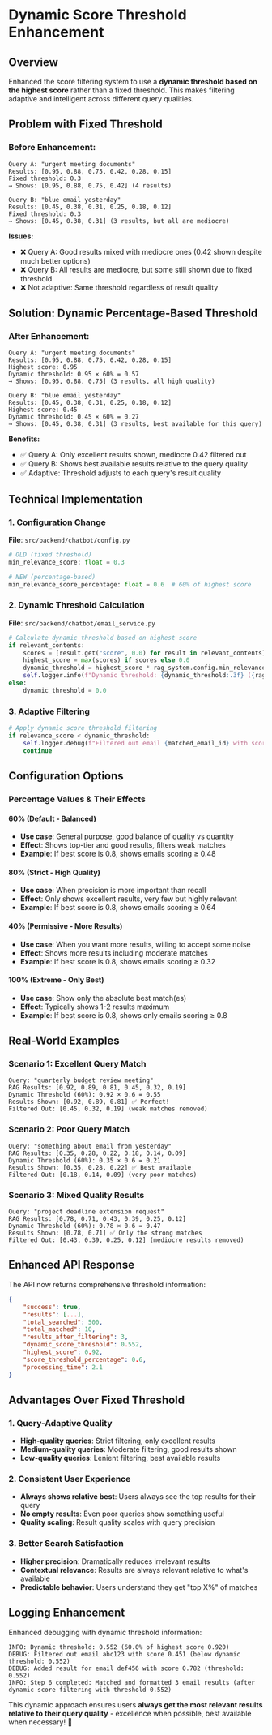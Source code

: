 # Dynamic Score Threshold Enhancement

## Overview
Enhanced the score filtering system to use a **dynamic threshold based on the highest score** rather than a fixed threshold. This makes filtering adaptive and intelligent across different query qualities.

## Problem with Fixed Threshold
### Before Enhancement:
```
Query A: "urgent meeting documents" 
Results: [0.95, 0.88, 0.75, 0.42, 0.28, 0.15]
Fixed threshold: 0.3
→ Shows: [0.95, 0.88, 0.75, 0.42] (4 results)

Query B: "blue email yesterday"
Results: [0.45, 0.38, 0.31, 0.25, 0.18, 0.12] 
Fixed threshold: 0.3
→ Shows: [0.45, 0.38, 0.31] (3 results, but all are mediocre)
```

**Issues:**
- ❌ Query A: Good results mixed with mediocre ones (0.42 shown despite much better options)
- ❌ Query B: All results are mediocre, but some still shown due to fixed threshold
- ❌ Not adaptive: Same threshold regardless of result quality

## Solution: Dynamic Percentage-Based Threshold
### After Enhancement:
```
Query A: "urgent meeting documents"
Results: [0.95, 0.88, 0.75, 0.42, 0.28, 0.15]
Highest score: 0.95
Dynamic threshold: 0.95 × 60% = 0.57
→ Shows: [0.95, 0.88, 0.75] (3 results, all high quality)

Query B: "blue email yesterday"  
Results: [0.45, 0.38, 0.31, 0.25, 0.18, 0.12]
Highest score: 0.45
Dynamic threshold: 0.45 × 60% = 0.27
→ Shows: [0.45, 0.38, 0.31] (3 results, best available for this query)
```

**Benefits:**
- ✅ Query A: Only excellent results shown, mediocre 0.42 filtered out
- ✅ Query B: Shows best available results relative to the query quality
- ✅ Adaptive: Threshold adjusts to each query's result quality

## Technical Implementation

### 1. Configuration Change
**File**: `src/backend/chatbot/config.py`
```python
# OLD (fixed threshold)
min_relevance_score: float = 0.3

# NEW (percentage-based)  
min_relevance_score_percentage: float = 0.6  # 60% of highest score
```

### 2. Dynamic Threshold Calculation
**File**: `src/backend/chatbot/email_service.py`
```python
# Calculate dynamic threshold based on highest score
if relevant_contents:
    scores = [result.get("score", 0.0) for result in relevant_contents]
    highest_score = max(scores) if scores else 0.0
    dynamic_threshold = highest_score * rag_system.config.min_relevance_score_percentage
    self.logger.info(f"Dynamic threshold: {dynamic_threshold:.3f} ({rag_system.config.min_relevance_score_percentage:.1%} of highest score {highest_score:.3f})")
else:
    dynamic_threshold = 0.0
```

### 3. Adaptive Filtering
```python
# Apply dynamic score threshold filtering
if relevance_score < dynamic_threshold:
    self.logger.debug(f"Filtered out email {matched_email_id} with score {relevance_score:.3f} (below dynamic threshold: {dynamic_threshold:.3f})")
    continue
```

## Configuration Options

### Percentage Values & Their Effects

#### **60% (Default - Balanced)**
- **Use case**: General purpose, good balance of quality vs quantity
- **Effect**: Shows top-tier and good results, filters weak matches
- **Example**: If best score is 0.8, shows emails scoring ≥ 0.48

#### **80% (Strict - High Quality)**
- **Use case**: When precision is more important than recall
- **Effect**: Only shows excellent results, very few but highly relevant
- **Example**: If best score is 0.8, shows emails scoring ≥ 0.64

#### **40% (Permissive - More Results)**
- **Use case**: When you want more results, willing to accept some noise
- **Effect**: Shows more results including moderate matches
- **Example**: If best score is 0.8, shows emails scoring ≥ 0.32

#### **100% (Extreme - Only Best)**
- **Use case**: Show only the absolute best match(es)
- **Effect**: Typically shows 1-2 results maximum
- **Example**: If best score is 0.8, shows only emails scoring ≥ 0.8

## Real-World Examples

### Scenario 1: Excellent Query Match
```
Query: "quarterly budget review meeting"
RAG Results: [0.92, 0.89, 0.81, 0.45, 0.32, 0.19]
Dynamic Threshold (60%): 0.92 × 0.6 = 0.55
Results Shown: [0.92, 0.89, 0.81] ✅ Perfect!
Filtered Out: [0.45, 0.32, 0.19] (weak matches removed)
```

### Scenario 2: Poor Query Match  
```
Query: "something about email from yesterday"
RAG Results: [0.35, 0.28, 0.22, 0.18, 0.14, 0.09]
Dynamic Threshold (60%): 0.35 × 0.6 = 0.21
Results Shown: [0.35, 0.28, 0.22] ✅ Best available
Filtered Out: [0.18, 0.14, 0.09] (very poor matches)
```

### Scenario 3: Mixed Quality Results
```
Query: "project deadline extension request"
RAG Results: [0.78, 0.71, 0.43, 0.39, 0.25, 0.12]
Dynamic Threshold (60%): 0.78 × 0.6 = 0.47
Results Shown: [0.78, 0.71] ✅ Only the strong matches
Filtered Out: [0.43, 0.39, 0.25, 0.12] (mediocre results removed)
```

## Enhanced API Response

The API now returns comprehensive threshold information:
```json
{
    "success": true,
    "results": [...],
    "total_searched": 500,
    "total_matched": 10,
    "results_after_filtering": 3,
    "dynamic_score_threshold": 0.552,
    "highest_score": 0.92,
    "score_threshold_percentage": 0.6,
    "processing_time": 2.1
}
```

## Advantages Over Fixed Threshold

### 1. **Query-Adaptive Quality**
- **High-quality queries**: Strict filtering, only excellent results
- **Medium-quality queries**: Moderate filtering, good results shown
- **Low-quality queries**: Lenient filtering, best available results

### 2. **Consistent User Experience**
- **Always shows relative best**: Users always see the top results for their query
- **No empty results**: Even poor queries show something useful
- **Quality scaling**: Result quality scales with query precision

### 3. **Better Search Satisfaction**
- **Higher precision**: Dramatically reduces irrelevant results
- **Contextual relevance**: Results are always relevant relative to what's available
- **Predictable behavior**: Users understand they get "top X%" of matches

## Logging Enhancement

Enhanced debugging with dynamic threshold information:
```
INFO: Dynamic threshold: 0.552 (60.0% of highest score 0.920)
DEBUG: Filtered out email abc123 with score 0.451 (below dynamic threshold: 0.552)
DEBUG: Added result for email def456 with score 0.782 (threshold: 0.552)
INFO: Step 6 completed: Matched and formatted 3 email results (after dynamic score filtering with threshold 0.552)
```

This dynamic approach ensures users **always get the most relevant results relative to their query quality** - excellence when possible, best available when necessary! 🎯
